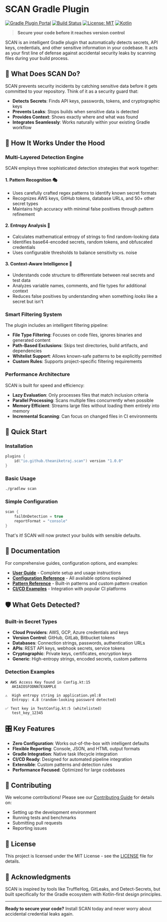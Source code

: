 # SCAN Gradle Plugin

[![Gradle Plugin Portal](https://img.shields.io/gradle-plugin-portal/v/com.scan)](https://plugins.gradle.org/plugin/com.scan)
[![Build Status](https://github.com/scan-security/scan-gradle-plugin/workflows/CI/badge.svg)](https://github.com/theaniketraj/SCAN/actions)
[![License: MIT](https://img.shields.io/badge/License-MIT-yellow.svg)](https://opensource.org/licenses/MIT)
[![Kotlin](https://img.shields.io/badge/kotlin-1.9.0-blue.svg?logo=kotlin)](http://kotlinlang.org)

> **Secure your code before it reaches version control**

SCAN is an intelligent Gradle plugin that automatically detects secrets, API keys, credentials, and other sensitive information in your codebase. It acts as your first line of defense against accidental security leaks by scanning files during your build process.

## 🎯 What Does SCAN Do?

SCAN prevents security incidents by catching sensitive data before it gets committed to your repository. Think of it as a security guard that:

- **Detects Secrets**: Finds API keys, passwords, tokens, and cryptographic keys
- **Prevents Leaks**: Stops builds when sensitive data is detected
- **Provides Context**: Shows exactly where and what was found
- **Integrates Seamlessly**: Works naturally within your existing Gradle workflow

## 🔬 How It Works Under the Hood

### Multi-Layered Detection Engine

SCAN employs three sophisticated detection strategies that work together:

#### 1. **Pattern Recognition** 🎭

- Uses carefully crafted regex patterns to identify known secret formats
- Recognizes AWS keys, GitHub tokens, database URLs, and 50+ other secret types
- Maintains high accuracy with minimal false positives through pattern refinement

#### 2. **Entropy Analysis** 🧮

- Calculates mathematical entropy of strings to find random-looking data
- Identifies base64-encoded secrets, random tokens, and obfuscated credentials
- Uses configurable thresholds to balance sensitivity vs. noise

#### 3. **Context-Aware Intelligence** 🧠

- Understands code structure to differentiate between real secrets and test data
- Analyzes variable names, comments, and file types for additional context
- Reduces false positives by understanding when something *looks* like a secret but isn't

### Smart Filtering System

The plugin includes an intelligent filtering pipeline:

- **File Type Filtering**: Focuses on code files, ignores binaries and generated content
- **Path-Based Exclusions**: Skips test directories, build artifacts, and dependencies
- **Whitelist Support**: Allows known-safe patterns to be explicitly permitted
- **Custom Rules**: Supports project-specific filtering requirements

### Performance Architecture

SCAN is built for speed and efficiency:

- **Lazy Evaluation**: Only processes files that match inclusion criteria
- **Parallel Processing**: Scans multiple files concurrently when possible
- **Memory Efficient**: Streams large files without loading them entirely into memory
- **Incremental Scanning**: Can focus on changed files in CI environments

## 🚀 Quick Start

### Installation

```kotlin
plugins {
    id("io.github.theaniketraj.scan") version "1.0.0"
}
```

### Basic Usage

```bash
./gradlew scan
```

### Simple Configuration

```kotlin
scan {
    failOnDetection = true
    reportFormat = "console"
}
```

That's it! SCAN will now protect your builds with sensible defaults.

## 📖 Documentation

For comprehensive guides, configuration options, and examples:

- **[User Guide](docs/user-guide.md)** - Complete setup and usage instructions
- **[Configuration Reference](docs/configuration-reference.md)** - All available options explained
- **[Pattern Reference](docs/pattern-reference.md)** - Built-in patterns and custom pattern creation
- **[CI/CD Examples](docs/examples/ci-cd-integration/)** - Integration with popular CI platforms

## 🛡️ What Gets Detected?

### Built-in Secret Types

- **Cloud Providers**: AWS, GCP, Azure credentials and keys
- **Version Control**: GitHub, GitLab, Bitbucket tokens
- **Databases**: Connection strings, passwords, authentication URLs
- **APIs**: REST API keys, webhook secrets, service tokens
- **Cryptographic**: Private keys, certificates, encryption keys
- **Generic**: High-entropy strings, encoded secrets, custom patterns

### Detection Examples

```pgsql
❌ AWS Access Key found in Config.kt:15
   AKIAIOSFODNN7EXAMPLE

⚠️  High entropy string in application.yml:8  
   Entropy: 4.8 (random-looking password detected)

✅ Test key in TestConfig.kt:5 (whitelisted)
   test_key_12345
```

## 🎛️ Key Features

- **Zero Configuration**: Works out-of-the-box with intelligent defaults
- **Flexible Reporting**: Console, JSON, and HTML output formats
- **Gradle Integration**: Native task lifecycle integration
- **CI/CD Ready**: Designed for automated pipeline integration
- **Extensible**: Custom patterns and detection rules
- **Performance Focused**: Optimized for large codebases

## 🤝 Contributing

We welcome contributions! Please see our [Contributing Guide](Contributing-guide.md) for details on:

- Setting up the development environment
- Running tests and benchmarks
- Submitting pull requests
- Reporting issues

## 📄 License

This project is licensed under the MIT License - see the [LICENSE](https://github.com/theaniketraj/SCAN/blob/main/LICENSE) file for details.

## 🙏 Acknowledgments

SCAN is inspired by tools like TruffleHog, GitLeaks, and Detect-Secrets, but built specifically for the Gradle ecosystem with Kotlin-first design principles.

---

**Ready to secure your code?** Install SCAN today and never worry about accidental credential leaks again.
